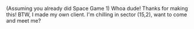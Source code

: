 (Assuming you already did Space Game 1) Whoa dude! Thanks for making this! BTW, I made my own client. I'm chilling in sector (15,2), want to come and meet me?

